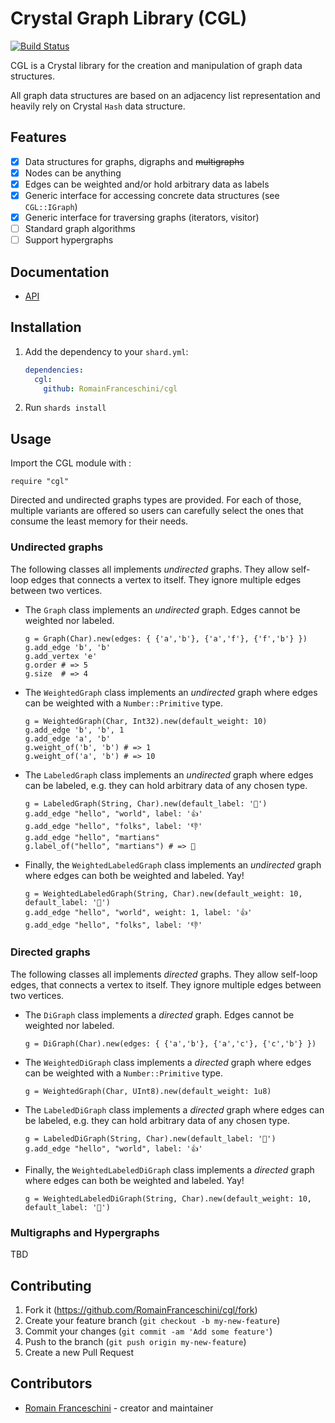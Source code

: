 # Crystal Graph Library (CGL)

[![Build Status](https://github.com/RomainFranceschini/cgl/workflows/CGL%20CI/badge.svg?branch=master)](https://github.com/RomainFranceschini/cgl/actions)

CGL is a Crystal library for the creation and manipulation of graph data structures.

All graph data structures are based on an adjacency list representation and heavily rely on Crystal `Hash` data structure.

## Features

  - [x] Data structures for graphs, digraphs and ~~multigraphs~~
  - [x] Nodes can be anything
  - [x] Edges can be weighted and/or hold arbitrary data as labels
  - [x] Generic interface for accessing concrete data structures (see `CGL::IGraph`)
  - [x] Generic interface for traversing graphs (iterators, visitor)
  - [ ] Standard graph algorithms
  - [ ] Support hypergraphs

## Documentation

* [API](https://romainfranceschini.github.io/cgl/)

## Installation

1. Add the dependency to your `shard.yml`:

   ```yaml
   dependencies:
     cgl:
       github: RomainFranceschini/cgl
   ```

2. Run `shards install`

## Usage

Import the CGL module with :

```crystal
require "cgl"
```

Directed and undirected graphs types are provided. For each of those, multiple
variants are offered so users can carefully select the ones that consume the
least memory for their needs.

### Undirected graphs

The following classes all implements *undirected* graphs. They allow self-loop
edges that connects a vertex to itself. They ignore multiple edges between
two vertices.

* The `Graph` class implements an *undirected* graph. Edges cannot be weighted
  nor labeled.

  ```crystal
  g = Graph(Char).new(edges: { {'a','b'}, {'a','f'}, {'f','b'} })
  g.add_edge 'b', 'b'
  g.add_vertex 'e'
  g.order # => 5
  g.size  # => 4
  ```

* The `WeightedGraph` class implements an *undirected* graph where edges can be
  weighted with a `Number::Primitive` type.

  ```crystal
  g = WeightedGraph(Char, Int32).new(default_weight: 10)
  g.add_edge 'b', 'b', 1
  g.add_edge 'a', 'b'
  g.weight_of('b', 'b') # => 1
  g.weight_of('a', 'b') # => 10
  ```

* The `LabeledGraph` class implements an *undirected* graph where edges can be
  labeled, e.g. they can hold arbitrary data of any chosen type.

  ```crystal
  g = LabeledGraph(String, Char).new(default_label: '👀')
  g.add_edge "hello", "world", label: '👍'
  g.add_edge "hello", "folks", label: '👎'
  g.add_edge "hello", "martians"
  g.label_of("hello", "martians") # => 👀
  ```

* Finally, the `WeightedLabeledGraph` class implements an *undirected* graph
  where edges can both be weighted and labeled. Yay!

  ```crystal
  g = WeightedLabeledGraph(String, Char).new(default_weight: 10, default_label: '👀')
  g.add_edge "hello", "world", weight: 1, label: '👍'
  g.add_edge "hello", "folks", label: '👎'
  ```

### Directed graphs

The following classes all implements *directed* graphs. They allow self-loop
edges, that connects a vertex to itself. They ignore multiple edges between
two vertices.

* The `DiGraph` class implements a *directed* graph. Edges cannot be weighted
  nor labeled.

  ```crystal
  g = DiGraph(Char).new(edges: { {'a','b'}, {'a','c'}, {'c','b'} })
  ```

* The `WeightedDiGraph` class implements a *directed* graph where edges can be
  weighted with a `Number::Primitive` type.

  ```crystal
  g = WeightedGraph(Char, UInt8).new(default_weight: 1u8)
  ```

* The `LabeledDiGraph` class implements a *directed* graph where edges can be
  labeled, e.g. they can hold arbitrary data of any chosen type.

  ```crystal
  g = LabeledDiGraph(String, Char).new(default_label: '👀')
  g.add_edge "hello", "world", label: '👍'
  ```

* Finally, the `WeightedLabeledDiGraph` class implements a *directed* graph where
  edges can both be weighted and labeled. Yay!

  ```crystal
  g = WeightedLabeledDiGraph(String, Char).new(default_weight: 10, default_label: '👀')
  ```

### Multigraphs and Hypergraphs

TBD

## Contributing

1. Fork it (<https://github.com/RomainFranceschini/cgl/fork>)
2. Create your feature branch (`git checkout -b my-new-feature`)
3. Commit your changes (`git commit -am 'Add some feature'`)
4. Push to the branch (`git push origin my-new-feature`)
5. Create a new Pull Request

## Contributors

- [Romain Franceschini](https://github.com/RomainFranceschini) - creator and maintainer
